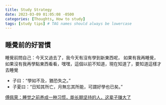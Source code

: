 ```yaml
---
title: Study Strategy
date: 2023-03-09 01:05:08 -0500
categories: [Thoughts, How to study]
tags: [study tips] # TAG names should always be lowercase
---
```


## 睡覺前的好習慣

睡覺前問自己：今天又過去了，我今天有沒有學到新東西呢， 如果有我再睡覺，如果沒有我再學點東西看看，嘿嘿，這個以前不知道，現在知道了，要知道這樣才去睡覺

- 子曰：“學如不及，猶恐失之。”
- 子夏曰：“日知其所亡，月無忘其所能，可謂好學也已矣。”

[傅佩荣：睡觉之前养成一种习惯，能长期坚持的人，这辈子赚大了](https://www.bilibili.com/video/BV16j411g78n/?buvid=XYFABFAFD0528395AA4209DFE16B91512B532&is_story_h5=false&mid=YoElcF5ap3%2B4PGLBRyLCWw%3D%3D&p=1&plat_id=116&share_from=ugc&share_medium=android&share_plat=android&share_session_id=9f5e4b67-54d2-4e4d-9658-02b286358099&share_source=WEIXIN&share_tag=s_i&timestamp=1678335883&unique_k=BOfXHBe&up_id=1293718035)
